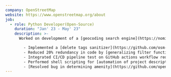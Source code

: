 ```yaml
---
company: OpenStreetMap
website: https://www.openstreetmap.org/about
job:
  - role: Python Developer(Open-Source)
    duration: "Jan' 23 - May' 23"
    description: >-
      Worked on development of a [geocoding search engine](https://nominatim.org/) that serves 30 million queries daily on a single server.

        - Implemented a [delete tags sanitizer](https://github.com/osm-search/Nominatim/pull/2993) to prevent unwanted tags from entering the database. Ensured integrity by unit testing using Pytest.
        - Reduced 20% redundancy in code by [generalizing filter function](https://github.com/osm-search/Nominatim/pull/3006) for multiple use cases
        - Integrated CI/CD pipeline test on GitHub actions workflow reducing manual effort by 10%
        - Performed shell scripting for [automation of project description](https://github.com/osm-search/Nominatim/pull/3045)
        - [Resolved bug in determining amenity](https://github.com/openstreetmap/iD/pull/9483) as area solving 6 current and multiple potential issues.
---
```

